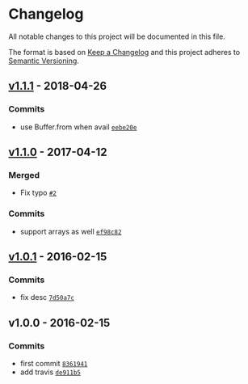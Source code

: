 # Changelog

All notable changes to this project will be documented in this file.

The format is based on [Keep a Changelog](https://keepachangelog.com/en/1.0.0/)
and this project adheres to [Semantic Versioning](https://semver.org/spec/v2.0.0.html).

## [v1.1.1](https://github.com/browserify/to-buffer/compare/v1.1.0...v1.1.1) - 2018-04-26

### Commits

- use Buffer.from when avail [`eebe20e`](https://github.com/browserify/to-buffer/commit/eebe20e0603e2c6a542b00316f1661741fdf1124)

## [v1.1.0](https://github.com/browserify/to-buffer/compare/v1.0.1...v1.1.0) - 2017-04-12

### Merged

- Fix typo [`#2`](https://github.com/browserify/to-buffer/pull/2)

### Commits

- support arrays as well [`ef98c82`](https://github.com/browserify/to-buffer/commit/ef98c82791d71601077577e84c4614ec2d05f086)

## [v1.0.1](https://github.com/browserify/to-buffer/compare/v1.0.0...v1.0.1) - 2016-02-15

### Commits

- fix desc [`7d50a7c`](https://github.com/browserify/to-buffer/commit/7d50a7c69c3eef77448893744ada16601c44af6a)

## v1.0.0 - 2016-02-15

### Commits

- first commit [`8361941`](https://github.com/browserify/to-buffer/commit/8361941d7acb3b82c732ecd10bdb047da5af2028)
- add travis [`de911b5`](https://github.com/browserify/to-buffer/commit/de911b5364558561d84b4ec9e43c6a0fe1c8e904)
